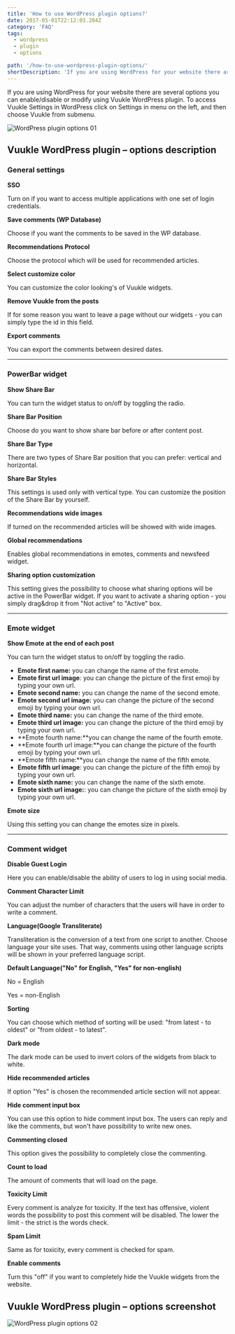 ```yaml
---
title: 'How to use WordPress plugin options?'
date: 2017-05-01T22:12:03.284Z
category: 'FAQ'
tags:
  - wordpress
  - plugin
  - options

path: '/how-to-use-wordpress-plugin-options/'
shortDescription: 'If you are using WordPress for your website there are several options you can enable/disable or modify using Vuukle WordPress plugin.'
---
```


If you are using WordPress for your website there are several options you can enable/disable or modify using Vuukle WordPress plugin. To access Vuukle Settings in WordPress click on Settings in menu on the left, and then choose Vuukle from submenu.

![WordPress plugin options 01](/img/how-to-use-wordpress-plugin-options-img-01.png)

## Vuukle WordPress plugin – options description

### General settings

**SSO**

Turn on if you want to access multiple applications with one set of login credentials.

**Save comments (WP Database)**

Choose if you want the comments to be saved in the WP database.

**Recommendations Protocol**

Choose the protocol which will be used for recommended articles.

**Select customize color**

You can customize the color looking's of Vuukle widgets.

**Remove Vuukle from the posts**

If for some reason you want to leave a page without our widgets - you can simply type the id in this field.

**Export comments**

You can export the comments between desired dates.

---

### PowerBar widget

**Show Share Bar**

You can turn the widget status to on/off by toggling the radio.

**Share Bar Position**

Choose do you want to show share bar before or after content post.

**Share Bar Type**

There are two types of Share Bar position that you can prefer: vertical and horizontal.

**Share Bar Styles**

This settings is used only with vertical type. You can customize the position of the Share Bar by yourself.

**Recommendations wide images**

If turned on the recommended articles will be showed with wide images.

**Global recommendations**

Enables global recommendations in emotes, comments and newsfeed widget.

**Sharing option customization**

This setting gives the possibility to choose what sharing options will be active in the PowerBar widget. If you want to activate a sharing option - you simply drag&drop it from "Not active" to "Active" box.

---

### Emote widget

**Show Emote at the end of each post**

You can turn the widget status to on/off by toggling the radio.

- **Emote first name:** you can change the name of the first emote.
- **Emote first url image**: you can change the picture of the first emoji by typing your own url.
- **Emote second name:** you can change the name of the second emote.
- **Emote second url image:** you can change the picture of the second emoji by typing your own url.
- **Emote third name:** you can change the name of the third emote.
- **Emote third url image:** you can change the picture of the third emoji by typing your own url.
- **Emote fourth name:**you can change the name of the fourth emote.
- **Emote fourth url image:**you can change the picture of the fourth emoji by typing your own url.
- **Emote fifth name:**you can change the name of the fifth emote.
- **Emote fifth url image**: you can change the picture of the fifth emoji by typing your own url.
- **Emote sixth name:** you can change the name of the sixth emote.
- **Emote sixth url image:**: you can change the picture of the sixth emoji by typing your own url.

**Emote size**

Using this setting you can change the emotes size in pixels.

---

### Comment widget

**Disable Guest Login**

Here you can enable/disable the ability of users to log in using social media.

**Comment Character Limit**

You can adjust the number of characters that the users will have in order to write a comment.

**Language(Google Transliterate)**

Transliteration is the conversion of a text from one script to another. Choose language your site uses. That way, comments using other language scripts will be shown in your preferred language script.

**Default Language("No" for English, "Yes" for non-english)**

No = English

Yes = non-English

**Sorting**

You can choose which method of sorting will be used: "from latest - to oldest" or "from oldest - to latest".

**Dark mode**

The dark mode can be used to invert colors of the widgets from black to white.

**Hide recommended articles**

If option "Yes" is chosen the recommended article section will not appear.

**Hide comment input box**

You can use this option to hide comment input box. The users can reply and like the comments, but won't have possibility to write new ones.

**Commenting closed**

This option gives the possibility to completely close the commenting.

**Count to load**

The amount of comments that will load on the page.

**Toxicity Limit**

Every comment is analyze for toxicity. If the text has offensive, violent words the possibility to post this comment will be disabled. The lower the limit - the strict is the words check.

**Spam Limit**

Same as for toxicity, every comment is checked for spam.

**Enable comments**

Turn this "off" if you want to completely hide the Vuukle widgets from the website.

## Vuukle WordPress plugin – options screenshot

![WordPress plugin options 02](/img/how-to-use-wordpress-plugin-options-img-02.png)
